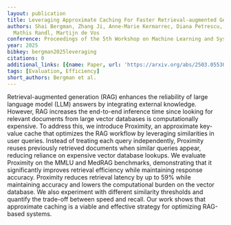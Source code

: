 ```yaml
---
layout: publication
title: Leveraging Approximate Caching For Faster Retrieval-augmented Generation
authors: Shai Bergman, Zhang Ji, Anne-Marie Kermarrec, Diana Petrescu, Rafael Pires,
  Mathis Randl, Martijn de Vos
conference: Proceedings of the 5th Workshop on Machine Learning and Systems
year: 2025
bibkey: bergman2025leveraging
citations: 0
additional_links: [{name: Paper, url: 'https://arxiv.org/abs/2503.05530'}]
tags: [Evaluation, Efficiency]
short_authors: Bergman et al.
---
```

Retrieval-augmented generation (RAG) enhances the reliability of large
language model (LLM) answers by integrating external knowledge. However, RAG
increases the end-to-end inference time since looking for relevant documents
from large vector databases is computationally expensive. To address this, we
introduce Proximity, an approximate key-value cache that optimizes the RAG
workflow by leveraging similarities in user queries. Instead of treating each
query independently, Proximity reuses previously retrieved documents when
similar queries appear, reducing reliance on expensive vector database lookups.
We evaluate Proximity on the MMLU and MedRAG benchmarks, demonstrating that it
significantly improves retrieval efficiency while maintaining response
accuracy. Proximity reduces retrieval latency by up to 59% while maintaining
accuracy and lowers the computational burden on the vector database. We also
experiment with different similarity thresholds and quantify the trade-off
between speed and recall. Our work shows that approximate caching is a viable
and effective strategy for optimizing RAG-based systems.